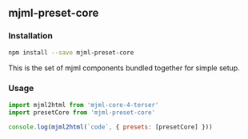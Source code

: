 ## mjml-preset-core

### Installation

```bash
npm install --save mjml-preset-core
```

This is the set of mjml components bundled together for simple setup.

### Usage

```javascript
import mjml2html from 'mjml-core-4-terser'
import presetCore from 'mjml-preset-core'

console.log(mjml2html(`code`, { presets: [presetCore] }))
```
